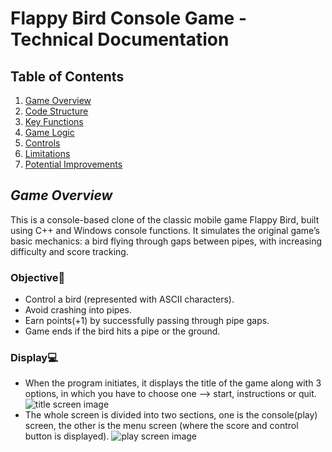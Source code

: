 # Flappy Bird Console Game - Technical Documentation

## Table of Contents
1. [Game Overview](#game-overview)
2. [Code Structure](#code-structure)
3. [Key Functions](#key-functions)
4. [Game Logic](#game-logic)
5. [Controls](#controls)
6. [Limitations](#limitations)
7. [Potential Improvements](#potential-improvements)

## *Game Overview*

This is a console-based clone of the classic mobile game Flappy Bird, built using C++ and Windows console functions. It simulates the original game’s basic mechanics: a bird flying through gaps between pipes, with increasing difficulty and score tracking.

### Objective🎯

- Control a bird (represented with ASCII characters).
- Avoid crashing into pipes.
- Earn points(+1) by successfully passing through pipe gaps.
- Game ends if the bird hits a pipe or the ground.

### Display💻

- When the program initiates, it displays the title of the game along with 3 options, in which you have to choose one --> start, instructions or quit.  
 ![title screen image](https://github.com/user-attachments/assets/4423b243-dc7e-4769-8e19-69331a6bd941)  
- The whole screen is divided into two sections, one is the console(play) screen, the other is the menu screen (where the score and control button is displayed).
 ![play screen image](https://github.com/user-attachments/assets/178be2de-e149-493d-b9b5-4d66dee2341b)

  
